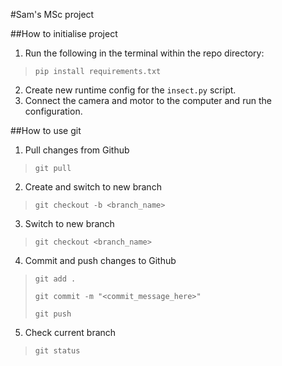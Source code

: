 #Sam's MSc project

##How to initialise project
1. Run the following in the terminal within the repo directory:
>`pip install requirements.txt`
2. Create new runtime config for the `insect.py` script.
3. Connect the camera and motor to the computer and run the configuration.

##How to use git
1. Pull changes from Github
>`git pull`
2. Create and switch to new branch
>`git checkout -b <branch_name>`
3. Switch to new branch
>`git checkout <branch_name>`
4. Commit and push changes to Github
>`git add .`
> 
>`git commit -m "<commit_message_here>"`
> 
>`git push`
5. Check current branch
>`git status`